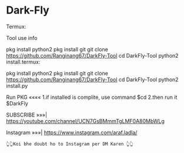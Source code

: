 # Dark-Fly

Termux:

Tool use info 

pkg install python2
pkg install git
git clone https://github.com/Ranginang67/DarkFly-Tool
cd DarkFly-Tool
python2 install.termux:

pkg install python2
pkg install git
git clone https://github.com/Ranginang67/DarkFly-Tool
cd DarkFly-Tool
python2 install.py

Run PKG ««««
1.if installed is complite, use command
$cd
2.then run it
$DarkFly
  

SUBSCRIBE »»»| https://youtube.com/channel/UCN7GsBMmmTgLMF0A80MbWLg
 
Instagram »»»| https://www.instagram.com/araf.ladla/

    👆👆Koi bhe doubt ho to Instagram per DM Karen 👆👆
